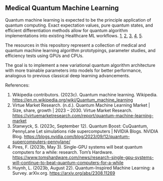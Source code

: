 ## Medical Quantum Machine Learning
Quantum machine learning is expected to be the principle application of quantum computing. Exact expectation values, pure quantum states, and efficient differentiation methods allow for quantum algorithm implementations into existing Healthcare ML workflows. [1](https://en.m.wikipedia.org/wiki/Quantum_machine_learning), [2](https://virtuemarketresearch.com/report/quantum-machine-learning-market), [3](https://blogs.nvidia.com/blog/2023/09/12/quantum-supercomputers-pennylane/), [4](https://www.tomshardware.com/news/research-single-gpu-systems-will-continue-to-beat-quantum-computers-for-a-while), [5](https://arxiv.org/abs/2308.11269).

The resources in this repository represent a collection of medical and quantum machine learning algorithm prototypings, parameter studies, and efficiency tests using GPUs and CPUs.

The goal is to implement a new variational quantum algorithm architecture with more trainable parameters into models for better performance, analogous to previous classical deep learning advancements.

References:
1) Wikipedia contributors. (2023c). Quantum machine learning. Wikipedia. https://en.m.wikipedia.org/wiki/Quantum_machine_learning
2) Virtue Market Research. (n.d.). Quantum Machine Learning Market | Size, share, growth | 2023 – 2030. Virtue Market Research. https://virtuemarketresearch.com/report/quantum-machine-learning-market
3) Stanwyck, S. (2023c, September 12). Quantum Boost: CuQuantum, PennyLane Let simulations ride supercomputers | NVIDIA Blogs. NVIDIA Blog. https://blogs.nvidia.com/blog/2023/09/12/quantum-supercomputers-pennylane/
4) Pires, F. (2023b, May 3). Single-GPU systems will beat quantum computers for a while: research. Tom’s Hardware. https://www.tomshardware.com/news/research-single-gpu-systems-will-continue-to-beat-quantum-computers-for-a-while
5) Huynh, L. (2023b, August 22). Quantum-Inspired Machine Learning: a Survey. arXiv.org. https://arxiv.org/abs/2308.11269
